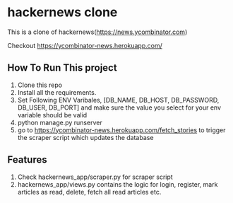 # hackernews clone

This is a clone of hackernews(https://news.ycombinator.com)

Checkout https://ycombinator-news.herokuapp.com/

## How To Run This project

1. Clone this repo
2. Install all the requirements.
3. Set Following ENV Varibales, [DB_NAME, DB_HOST, DB_PASSWORD, DB_USER, DB_PORT] and make sure the value you select
for your env variable should be valid
4. python manage.py runserver
5. go to https://ycombinator-news.herokuapp.com/fetch_stories to trigger the scraper script which updates the database

## Features
1. Check hackernews_app/scraper.py for scraper script
2. hackernews_app/views.py contains the logic for login, register, mark articles as read, delete, fetch all read articles etc.


   
